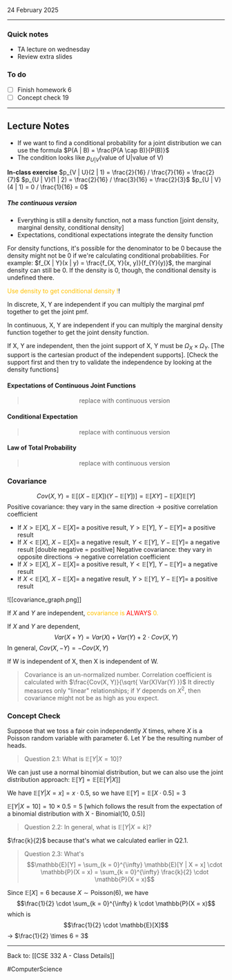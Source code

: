 24 February 2025

---
### Quick notes
- TA lecture on wednesday
- Review extra slides

### To do
- [ ] Finish homework 6
- [ ] Concept check 19

---
## Lecture Notes

- If we want to find a conditional probability for a joint distribution we can use the formula $P(A | B) = \frac{P(A \cap B)}{P(B)}$
- The condition looks like $p_{U | V} (\text{value of U} | \text{value of V})$

**In-class exercise**
$p_{V | U}(2 | 1) = \frac{2}{16} / \frac{7}{16} = \frac{2}{7}$
$p_{U | V}(1 | 2) = \frac{2}{16} / \frac{3}{16} = \frac{2}{3}$
$p_{U | V}(4 | 1) = 0 / \frac{1}{16} = 0$

##### The continuous version
- Everything is still a density function, not a mass function [joint density, marginal density, conditional density]
- Expectations, conditional expectations integrate the density function

For density functions, it's possible for the denominator to be 0 because the density might not be 0 if we're calculating conditional probabilities. For example: $f_{X | Y}(x | y) = \frac{f_{X, Y}(x, y)}{f_{Y}(y)}$, the marginal density can still be 0. If the density is 0, though, the conditional density is undefined there. 

<span style="color:rgb(255, 192, 0)">U</span><span style="color:rgb(255, 192, 0)">se density to get conditional density !</span>!

In discrete, X, Y are independent if you can multiply the marginal pmf together to get the joint pmf. 

In continuous, X, Y are independent if you can multiply the marginal density function together to get the joint density function.

If X, Y are independent, then the joint support of X, Y must be $\Omega_{X} \times \Omega_{Y}$. [The support is the cartesian product of the independent supports]. [Check the support first and then try to validate the independence by looking at the density functions]

#### Expectations of Continuous Joint Functions
>$$\text{replace with continuous version}$$

#### Conditional Expectation
>$$\text{replace with continuous version}$$

#### Law of Total Probability
> $$\text{replace with continuous version}$$

### Covariance
$$Cov(X, Y) = \mathbb{E}[(X - \mathbb{E}[X])(Y - \mathbb{E}[Y])] = \mathbb{E}[XY] - \mathbb{E}[X] \mathbb{E}[Y]$$
Positive covariance: they vary in the same direction -> positive correlation coefficient
- If $X > \mathbb{E}[X]$, $X - \mathbb{E}[X] =$ a positive result, $Y > \mathbb{E}[Y]$, $Y - \mathbb{E}[Y] =$ a positive result
- If $X < \mathbb{E}[X]$, $X - \mathbb{E}[X] =$ a negative result, $Y < \mathbb{E}[Y]$, $Y - \mathbb{E}[Y] =$ a negative result [double negative = positive]
Negative covariance: they vary in opposite directions -> negative correlation coefficient
 - If $X > \mathbb{E}[X]$, $X - \mathbb{E}[X] =$ a positive result, $Y < \mathbb{E}[Y]$, $Y - \mathbb{E}[Y] =$ a negative result
- If $X < \mathbb{E}[X]$, $X - \mathbb{E}[X] =$ a negative result, $Y > \mathbb{E}[Y]$, $Y - \mathbb{E}[Y] =$ a positive result 

![[covariance_graph.png]]

If $X$ and $Y$ are independent, <span style="color:rgb(255, 192, 0)">covariance is</span> <span style="color:rgb(255, 0, 0)">ALWAYS</span> <span style="color:rgb(255, 192, 0)">0.</span>

If $X$ and $Y$ are dependent, $$Var(X + Y) = Var(X) + Var(Y) + 2 \cdot Cov(X, Y)$$
In general, $Cov(X, -Y) = -Cov(X, Y)$

If W is independent of X, then X is independent of W.

>Covariance is an un-normalized number. Correlation coefficient is calculated with $\frac{Cov(X, Y)}{\sqrt{ Var(X)Var(Y) }}$
> It directly measures only "linear" relationships; if $Y$ depends on $X^2$, then covariance might not be as high as you expect.

### Concept Check

Suppose that we toss a fair coin independently $X$ times, where $X$ is a Poisson random variable with parameter 6. Let $Y$ be the resulting number of heads.

> Question 2.1: What is $\mathbb{E}[Y | X = 10]$?

We can just use a normal binomial distribution, but we can also use the joint distribution approach: $\mathbb{E}[Y] = \mathbb{E}[\mathbb{E}[Y | X]]$

We have $\mathbb{E}[Y | X = x] = x \cdot 0.5$, so we have $\mathbb{E}[Y] = \mathbb{E}[X \cdot 0.5] = 3$

$\mathbb{E}[Y | X = 10] = 10 \times 0.5 = 5$ [which follows the result from the expectation of a binomial distribution with X - Binomial(10, 0.5)]

> Question 2.2: In general, what is $\mathbb{E}[Y | X = k]$?

$\frac{k}{2}$ because that's what we calculated earlier in Q2.1. 

> Question 2.3: What's $$\mathbb{E}[Y] = \sum_{k = 0}^{\infty} \mathbb{E}[Y | X = x] \cdot \mathbb{P}(X = x) = \sum_{k = 0}^{\infty} \frac{k}{2} \cdot \mathbb{P}(X = x)$$

Since $\mathbb{E}[X] = 6$ because $X \sim \text{Poisson}(6)$, we have $$\frac{1}{2} \cdot \sum_{k = 0}^{\infty} k \cdot \mathbb{P}(X = x)$$ which is $$\frac{1}{2} \cdot \mathbb{E}[X]$$ -> $\frac{1}{2} \times 6 = 3$


---
Back to: [[CSE 332 A - Class Details]]

#ComputerScience